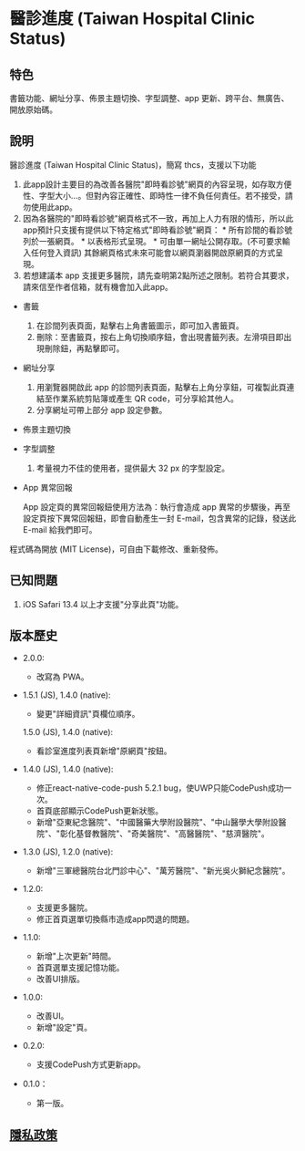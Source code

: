 # 醫診進度 (Taiwan Hospital Clinic Status)

## <a id='feature'>特色</a>

書籤功能、網址分享、佈景主題切換、字型調整、app 更新、跨平台、無廣告、開放原始碼。

## 說明

醫診進度 (Taiwan Hospital Clinic Status)，簡寫 thcs，支援以下功能

  1. 此app設計主要目的為改善各醫院"即時看診號"網頁的內容呈現，如存取方便性、字型大小...。但對內容正確性、即時性一律不負任何責任。若不接受，請勿使用此app。
  2. 因為各醫院的"即時看診號"網頁格式不一致，再加上人力有限的情形，所以此app預計只支援有提供以下特定格式"即時看診號"網頁：
    * 所有診間的看診號列於一張網頁。
    * 以表格形式呈現。
    * 可由單一網址公開存取。(不可要求輸入任何登入資訊)
  其餘網頁格式未來可能會以網頁瀏器開啟原網頁的方式呈現。
  3. 若想建議本 app 支援更多醫院，請先查明第2點所述之限制。若符合其要求，請來信至作者信箱，就有機會加入此app。

* <a id='bookmark'>書籤</a>
  1. 在診間列表頁面，點擊右上角書籤圖示，即可加入書籤頁。
  2. 刪除：至書籤頁，按右上角切換順序鈕，會出現書籤列表。左滑項目即出現刪除鈕，再點擊即可。

* <a id='shareAppLink'>網址分享</a>
  1. 用瀏覽器開啟此 app 的診間列表頁面，點擊右上角分享鈕，可複製此頁連結至作業系統剪貼簿或產生 QR code，可分享給其他人。
  2. 分享網址可帶上部分 app 設定參數。

* 佈景主題切換
* 字型調整
  1. 考量視力不佳的使用者，提供最大 32 px 的字型設定。

* <a id='report'>App 異常回報</a>

  App 設定頁的異常回報鈕使用方法為：執行會造成 app 異常的步驟後，再至設定頁按下異常回報鈕，即會自動產生一封 E-mail，包含異常的記錄，發送此 E-mail 給我們即可。

程式碼為開放 (MIT License)，可自由下載修改、重新發佈。

## <a id='knownIssues'>已知問題</a>
1. iOS Safari 13.4 以上才支援"分享此頁"功能。

## <a id='history'>版本歷史</a>
* 2.0.0:
  * 改寫為 PWA。

* 1.5.1 (JS), 1.4.0 (native):
  * 變更"詳細資訊"頁欄位順序。

  1.5.0 (JS), 1.4.0 (native):
  * 看診室進度列表頁新增"原網頁"按鈕。

* 1.4.0 (JS), 1.4.0 (native):
  * 修正react-native-code-push 5.2.1 bug，使UWP只能CodePush成功一次。
  * 首頁底部顯示CodePush更新狀態。
  * 新增"亞東紀念醫院"、"中國醫藥大學附設醫院"、"中山醫學大學附設醫院"、"彰化基督教醫院"、"奇美醫院"、"高醫醫院"、"慈濟醫院"。

* 1.3.0 (JS), 1.2.0 (native):
  * 新增"三軍總醫院台北門診中心"、"萬芳醫院"、"新光吳火獅紀念醫院"。

* 1.2.0:
  * 支援更多醫院。
  * 修正首頁選單切換縣市造成app閃退的問題。

* 1.1.0:
  * 新增"上次更新"時間。
  * 首頁選單支援記憶功能。
  * 改善UI排版。

* 1.0.0:
  * 改善UI。
  * 新增"設定"頁。

* 0.2.0:
  * 支援CodePush方式更新app。

* 0.1.0：
  * 第一版。

## <a href='https://github.com/MrMYHuang/thcs/blob/master/PrivacyPolicy.md'>隱私政策</a>
